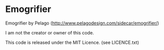 Emogrifier
==========

Emogrifier by Pelago (http://www.pelagodesign.com/sidecar/emogrifier/)

I am not the creator or owner of this code.

This code is released under the MIT Licence. (see LICENCE.txt)

